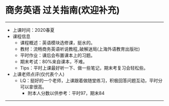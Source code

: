 # 商务英语      过关指南(欢迎补充)

------------

- 上课时间：2020春夏
- 课程信息
  - 课程概述：英语模块选修课，挺水的。
  - 教材：流畅商务英语听说教程_破解迷局(上海外语教育出版社)
  - 平时作业：课后会布置课本上的习题。
  - 期末考试：80%来自课本，不难。
  - Tips：平时上课最好听一下、做一些笔记，期末考复习会轻松些。
- 上课老师点评(仅代表个人)
  - LQ：挺好的一个老师，上课跟着做随堂练习，积极回答问题互动，平时分可以拿很高。
    - 附本人分数以供参考：平时97，期末84

-------

